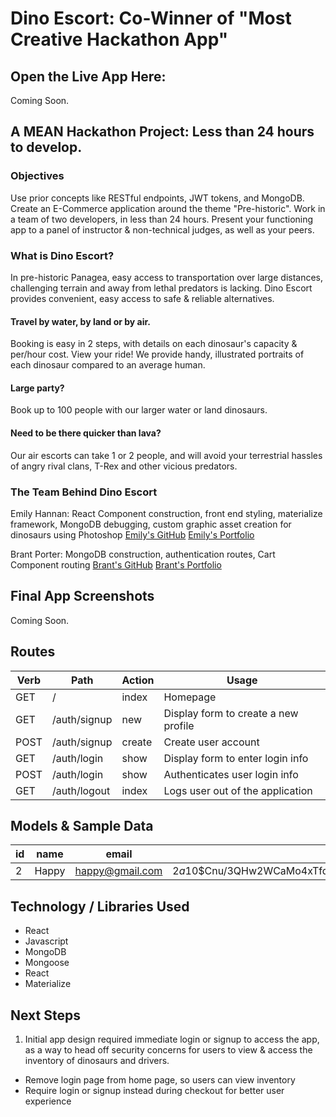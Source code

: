 # Dino Escort: Co-Winner of "Most Creative Hackathon App"

## Open the Live App Here:
Coming Soon.

## A MEAN Hackathon Project: Less than 24 hours to develop.
### Objectives
Use prior concepts like RESTful endpoints, JWT tokens, and MongoDB.
Create an E-Commerce application around the theme "Pre-historic".
Work in a team of two developers, in less than 24 hours. Present your functioning app to a panel of instructor & non-technical judges, as well as your peers.

### What is Dino Escort?
In pre-historic Panagea, easy access to transportation over large distances, challenging terrain and away from lethal predators is lacking. Dino Escort provides convenient, easy access to safe & reliable alternatives.

#### Travel by water, by land or by air.
Booking is easy in 2 steps, with details on each dinosaur's capacity & per/hour cost.
View your ride! We provide handy, illustrated portraits of each dinosaur compared to an average human.

#### Large party?
Book up to 100 people with our larger water or land dinosaurs.
#### Need to be there quicker than lava?
Our air escorts can take 1 or 2 people, and will avoid your terrestrial hassles of angry rival clans, T-Rex and other vicious predators.

### The Team Behind Dino Escort
Emily Hannan: React Component construction, front end styling, materialize framework, MongoDB debugging, custom graphic asset creation for dinosaurs using Photoshop
[Emily's GitHub](https://github.com/hannan-emily)
[Emily's Portfolio](http://ehannan.herokuapp.com/)

Brant Porter: MongoDB construction, authentication routes, Cart Component routing
[Brant's GitHub](https://github.com/brantchyoga)
[Brant's Portfolio](https://brantchyoga.github.io/portfolio-brantchyoga/)

## Final App Screenshots
Coming Soon.

## Routes
| Verb          | Path          | Action | Usage        |
| ------------- |---------------| -------|--------------|
| GET     		| /				| index  |	Homepage	|
| GET     		| /auth/signup	| new  	 |	Display form to create a new profile	|
| POST     		| /auth/signup  | create |	Create user account	|
| GET     		| /auth/login	| show   |	Display form to enter login info	|
| POST    		| /auth/login	| show   |	Authenticates user login info	|
| GET     		| /auth/logout	| index  |	Logs user out of the application	|


## Models & Sample Data
|id| name          | email          | password |
|--|------------- |---------------| -------|
| 2| Happy    		| happy@gmail.com			| $2a$10$Cnu/3QHw2WCaMo4xTfq5K.MTL9W2N4PDlA9t/0UOrj6I3A8c9GD7a  |

## Technology / Libraries Used
- React
- Javascript
- MongoDB
- Mongoose
- React
- Materialize

## Next Steps
1. Initial app design required immediate login or signup to access the app, as a way to head off security concerns for users to view & access the inventory of dinosaurs and drivers.
* Remove login page from home page, so users can view inventory
* Require login or signup instead during checkout for better user experience
